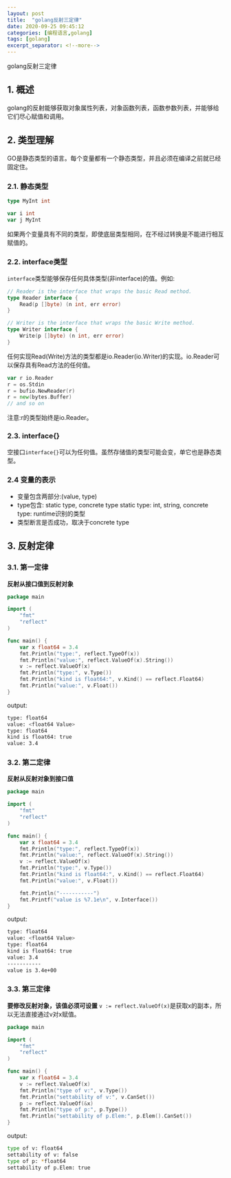 ```yaml
---
layout: post
title:  "golang反射三定律"
date: 2020-09-25 09:45:12
categories: [编程语言,golang]
tags: [golang]
excerpt_separator: <!--more-->
---
```

golang反射三定律
<!--more-->

## 1. 概述
golang的反射能够获取对象属性列表，对象函数列表，函数参数列表，并能够给它们尽心赋值和调用。

## 2. 类型理解
GO是静态类型的语言。每个变量都有一个静态类型，并且必须在编译之前就已经固定住。


### 2.1. 静态类型
```go
type MyInt int

var i int
var j MyInt
```
如果两个变量具有不同的类型，即使底层类型相同，在不经过转换是不能进行相互赋值的。

### 2.2. interface类型
`interface`类型能够保存任何具体类型(非interface)的值。例如:
```go
// Reader is the interface that wraps the basic Read method.
type Reader interface {
    Read(p []byte) (n int, err error)
}

// Writer is the interface that wraps the basic Write method.
type Writer interface {
    Write(p []byte) (n int, err error)
}
```
任何实现Read(Write)方法的类型都是io.Reader(io.Writer)的实现。io.Reader可以保存具有Read方法的任何值。
```go
var r io.Reader
r = os.Stdin
r = bufio.NewReader(r)
r = new(bytes.Buffer)
// and so on
```
注意:r的类型始终是io.Reader。

### 2.3. interface{}
空接口`interface{}`可以为任何值。虽然存储值的类型可能会变，单它也是静态类型。


### 2.4 变量的表示
* 变量包含两部分:(value, type)
* type包含: static type, concrete type
  static type: int, string, 
  concrete type: runtime识别的类型
* 类型断言是否成功，取决于concrete type

## 3. 反射定律

### 3.1. 第一定律
**反射从接口值到反射对象**
```go
package main

import (
	"fmt"
	"reflect"
)

func main() {
	var x float64 = 3.4
	fmt.Println("type:", reflect.TypeOf(x))
	fmt.Println("value:", reflect.ValueOf(x).String())
	v := reflect.ValueOf(x)
	fmt.Println("type:", v.Type())
	fmt.Println("kind is float64:", v.Kind() == reflect.Float64)
	fmt.Println("value:", v.Float())
}
```
output:
```bash
type: float64
value: <float64 Value>
type: float64
kind is float64: true
value: 3.4
```

### 3.2. 第二定律
**反射从反射对象到接口值**
```go
package main

import (
	"fmt"
	"reflect"
)

func main() {
	var x float64 = 3.4
	fmt.Println("type:", reflect.TypeOf(x))
	fmt.Println("value:", reflect.ValueOf(x).String())
	v := reflect.ValueOf(x)
	fmt.Println("type:", v.Type())
	fmt.Println("kind is float64:", v.Kind() == reflect.Float64)
	fmt.Println("value:", v.Float())

	fmt.Println("-----------")
	fmt.Printf("value is %7.1e\n", v.Interface())
}
```
output:
```bash
type: float64
value: <float64 Value>
type: float64
kind is float64: true
value: 3.4
-----------
value is 3.4e+00
```

### 3.3. 第三定律
**要修改反射对象，该值必须可设置**
`v := reflect.ValueOf(x)`是获取x的副本，所以无法直接通过v对x赋值。
```go
package main

import (
	"fmt"
	"reflect"
)

func main() {
	var x float64 = 3.4
	v := reflect.ValueOf(x)
	fmt.Println("type of v:", v.Type())
	fmt.Println("settability of v:", v.CanSet())
	p := reflect.ValueOf(&x)
	fmt.Println("type of p:", p.Type())
	fmt.Println("settability of p.Elem:", p.Elem().CanSet())
}
```
output:
```bash
type of v: float64
settability of v: false
type of p: *float64
settability of p.Elem: true
```


